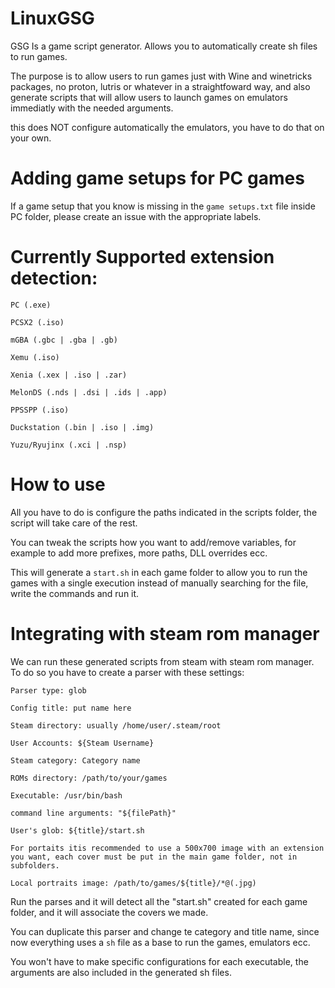 # LinuxGSG
GSG Is a game script  generator. Allows you to automatically create sh files to run games.

The purpose is to allow users to run games just with Wine and winetricks packages, no proton, lutris or whatever in a straightfoward way, and also generate
scripts that will allow users to launch games on emulators immediatly with the needed arguments.

this does NOT configure automatically the emulators, you have to do that on your own.

# Adding game setups for PC games

If a game setup that you know is missing in the `game setups.txt` file inside PC folder, please create an issue with the appropriate labels.


# Currently Supported extension detection:
```
PC (.exe)

PCSX2 (.iso)

mGBA (.gbc | .gba | .gb)

Xemu (.iso)

Xenia (.xex | .iso | .zar)

MelonDS (.nds | .dsi | .ids | .app)

PPSSPP (.iso)

Duckstation (.bin | .iso | .img)  

Yuzu/Ryujinx (.xci | .nsp)
```

# How to use

All you have to do is configure the paths indicated in the scripts folder, the script will take care of the rest.

You can tweak the scripts how you want to add/remove variables, for example to add more prefixes, more paths, DLL overrides ecc.

This will generate a `start.sh` in each game folder to allow you to run the games with a single execution instead of manually
searching for the file, write the commands and run it.

# Integrating with steam rom manager

We can run these generated scripts from steam with steam rom manager. To do so you have to create a parser with these settings:

```
Parser type: glob

Config title: put name here

Steam directory: usually /home/user/.steam/root

User Accounts: ${Steam Username}

Steam category: Category name

ROMs directory: /path/to/your/games

Executable: /usr/bin/bash

command line arguments: "${filePath}"

User's glob: ${title}/start.sh

For portaits itis recommended to use a 500x700 image with an extension you want, each cover must be put in the main game folder, not in subfolders.

Local portraits image: /path/to/games/${title}/*@(.jpg)
```


Run the parses and it will detect all the "start.sh" created for each game folder, and it will associate the covers we made.

You can duplicate this parser and change te category and title name, since now everything uses a `sh` file as a base to run the games, emulators ecc.

You won't have to make specific configurations for each executable, the arguments are also included in the generated sh files.
